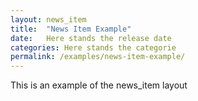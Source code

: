 ```yaml
---
layout: news_item
title:  "News Item Example"
date:   Here stands the release date
categories: Here stands the categorie
permalink: /examples/news-item-example/
---
```

This is an example of the news_item layout
